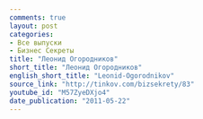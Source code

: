 ```yaml
---
comments: true
layout: post
categories:
- Все выпуски
- Бизнес Секреты
title: "Леонид Огородников"
short_title: "Леонид Огородников"
english_short_title: "Leonid-Ogorodnikov"
source_link: "http://tinkov.com/bizsekrety/83"
youtube_id: "M57ZyeDXjo4"
date_publication: "2011-05-22"
---
```


